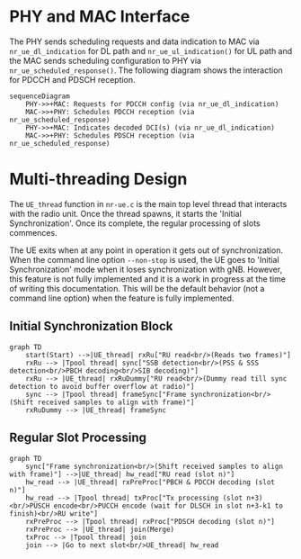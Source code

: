 # PHY and MAC Interface
The PHY sends scheduling requests and data indication to MAC via `nr_ue_dl_indication` for DL path and `nr_ue_ul_indication()` for UL path and the MAC sends scheduling configuration to PHY via `nr_ue_scheduled_response()`. The following diagram shows the interaction for PDCCH and PDSCH reception.
```mermaid
sequenceDiagram
    PHY->>+MAC: Requests for PDCCH config (via nr_ue_dl_indication)
    MAC->>+PHY: Schedules PDCCH reception (via nr_ue_scheduled_response)
    PHY->>+MAC: Indicates decoded DCI(s) (via nr_ue_dl_indication)
    MAC->>+PHY: Schedules PDSCH reception (via nr_ue_scheduled_response)
```

# Multi-threading Design
The `UE_thread` function in `nr-ue.c` is the main top level thread that interacts with the radio unit. Once the thread spawns, it starts the 'Initial Synchronization'. Once its complete, the regular processing of slots commences.

The UE exits when at any point in operation it gets out of synchronization. When the command line option `--non-stop` is used, the UE goes to 'Initial Synchronization' mode when it loses synchronization with gNB. However, this feature is not fully implemented and it is a work in progress at the time of writing this documentation. This will be the default behavior (not a command line option) when the feature is fully implemented.

## Initial Synchronization Block
```mermaid
graph TD
    start(Start) -->|UE_thread| rxRu["RU read<br/>(Reads two frames)"]
    rxRu --> |Tpool thread| sync["SSB detection<br/>(PSS & SSS detection<br/>PBCH decoding<br/>SIB decoding)"]
    rxRu --> |UE_thread| rxRuDummy["RU read<br/>(Dummy read till sync detection to avoid buffer overflow at radio)"]
    sync --> |Tpool thread| frameSync["Frame synchronization<br/>(Shift received samples to align with frame)"]
    rxRuDummy --> |UE_thread| frameSync
```
## Regular Slot Processing
```mermaid
graph TD
    sync["Frame synchronization<br/>(Shift received samples to align with frame)"] -->|UE_thread| hw_read["RU read (slot n)"]
    hw_read --> |UE_thread| rxPreProc["PBCH & PDCCH decoding (slot n)"]
    hw_read --> |Tpool thread| txProc["Tx processing (slot n+3)<br/>PUSCH encode<br/>PUCCH encode (wait for DLSCH in slot n+3-k1 to finish)<br/>RU write"]
    rxPreProc --> |Tpool thread| rxProc["PDSCH decoding (slot n)"]
    rxPreProc --> |UE_thread| join(Merge)
    txProc --> |Tpool thread| join
    join --> |Go to next slot<br/>UE_thread| hw_read
```

